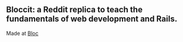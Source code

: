 ## Bloccit: a Reddit replica to teach the fundamentals of web development and Rails.

Made at [Bloc](http://bloc.io)
